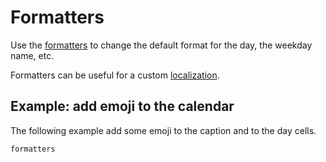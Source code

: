 # Formatters

Use the [formatters](/api/interfaces/daypickerprops#formatters) to change the default format for the day, the weekday name, etc.

Formatters can be useful for a custom [localization](/basics/localization).

## Example: add emoji to the calendar

The following example add some emoji to the caption and to the day cells.

```include
formatters
```
